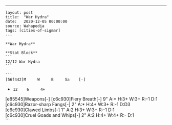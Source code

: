 ---
    layout: post
    title:  "War Hydra"
    date:   2020-12-05 00:00:00
    source: Wahapedia
    tags: [cities-of-sigmar]
    ---
    
    **War Hydra**
    
    **Stat Block**
    ```
    12/12 War Hydra
    ```
    
    ```
    [56f442]M     W     B     Sa    [-]
*     12    6     4+    
[e85545]Weapons[-]
[c6c930]Fiery Breath[-]
9"     A:*    H:3+   W:3+   R:-1   D:1   
[c6c930]Razor-sharp Fangs[-]
2"     A:*    H:4+   W:3+   R:-1   D:D3  
[c6c930]Clawed Limbs[-]
1"     A:2    H:3+   W:3+   R:-1   D:1   
[c6c930]Cruel Goads and Whips[-]
2"     A:2    H:4+   W:4+   R:-    D:1   
    ```
    
    
    